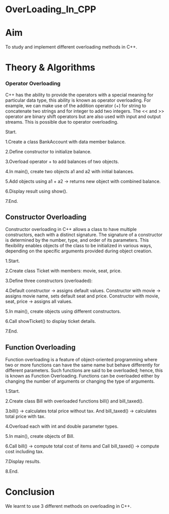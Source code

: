 # OverLoading_In_CPP
# Aim
To study and implement different overloading methods in C++.

# Theory & Algorithms
### Operator Overloading
C++ has the ability to provide the operators with a special meaning for particular data type, this ability is known as operator overloading. For example, we can make use of the addition operator (+) for string to concatenate two strings and for integer to add two integers. The << and >> operator are binary shift operators but are also used with input and output streams. This is possible due to operator overloading.

Start.

1.Create a class BankAccount with data member balance.

2.Define constructor to initialize balance.

3.Overload operator + to add balances of two objects.

4.In main(), create two objects a1 and a2 with initial balances.

5.Add objects using a1 + a2 → returns new object with combined balance.

6.Display result using show().

7.End.

## Constructor Overloading
Constructor overloading in C++ allows a class to have multiple constructors, each with a distinct signature. The signature of a constructor is determined by the number, type, and order of its parameters. This flexibility enables objects of the class to be initialized in various ways, depending on the specific arguments provided during object creation.

1.Start.

2.Create class Ticket with members: movie, seat, price.

3.Define three constructors (overloaded):

4.Default constructor → assigns default values. Constructor with movie → assigns movie name, sets default seat and price. Constructor with movie, seat, price → assigns all values.

5.In main(), create objects using different constructors.

6.Call showTicket() to display ticket details.

7.End.

## Function Overloading
Function overloading is a feature of object-oriented programming where two or more functions can have the same name but behave differently for different parameters. Such functions are said to be overloaded; hence, this is known as Function Overloading. Functions can be overloaded either by changing the number of arguments or changing the type of arguments.

1.Start.

2.Create class Bill with overloaded functions bill() and bill_taxed().

3.bill() → calculates total price without tax. And bill_taxed() → calculates total price with tax.

4.Overload each with int and double parameter types.

5.In main(), create objects of Bill.

6.Call bill() → compute total cost of items and Call bill_taxed() → compute cost including tax.

7.Display results.

8.End.

# Conclusion
We learnt to use 3 different methods on overloading in C++.
